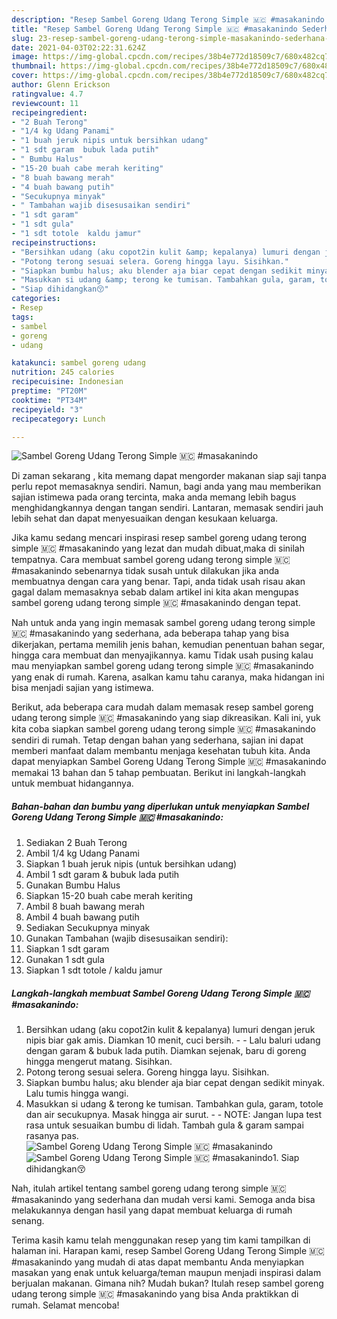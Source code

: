 ```yaml
---
description: "Resep Sambel Goreng Udang Terong Simple 🇲🇨 #masakanindo Sederhana dan Mudah Dibuat"
title: "Resep Sambel Goreng Udang Terong Simple 🇲🇨 #masakanindo Sederhana dan Mudah Dibuat"
slug: 23-resep-sambel-goreng-udang-terong-simple-masakanindo-sederhana-dan-mudah-dibuat
date: 2021-04-03T02:22:31.624Z
image: https://img-global.cpcdn.com/recipes/38b4e772d18509c7/680x482cq70/sambel-goreng-udang-terong-simple-🇲🇨-masakanindo-foto-resep-utama.jpg
thumbnail: https://img-global.cpcdn.com/recipes/38b4e772d18509c7/680x482cq70/sambel-goreng-udang-terong-simple-🇲🇨-masakanindo-foto-resep-utama.jpg
cover: https://img-global.cpcdn.com/recipes/38b4e772d18509c7/680x482cq70/sambel-goreng-udang-terong-simple-🇲🇨-masakanindo-foto-resep-utama.jpg
author: Glenn Erickson
ratingvalue: 4.7
reviewcount: 11
recipeingredient:
- "2 Buah Terong"
- "1/4 kg Udang Panami"
- "1 buah jeruk nipis untuk bersihkan udang"
- "1 sdt garam  bubuk lada putih"
- " Bumbu Halus"
- "15-20 buah cabe merah keriting"
- "8 buah bawang merah"
- "4 buah bawang putih"
- "Secukupnya minyak"
- " Tambahan wajib disesusaikan sendiri"
- "1 sdt garam"
- "1 sdt gula"
- "1 sdt totole  kaldu jamur"
recipeinstructions:
- "Bersihkan udang (aku copot2in kulit &amp; kepalanya) lumuri dengan jeruk nipis biar gak amis. Diamkan 10 menit, cuci bersih.  Lalu baluri udang dengan garam &amp; bubuk lada putih. Diamkan sejenak, baru di goreng hingga mengerut matang. Sisihkan."
- "Potong terong sesuai selera. Goreng hingga layu. Sisihkan."
- "Siapkan bumbu halus; aku blender aja biar cepat dengan sedikit minyak. Lalu tumis hingga wangi."
- "Masukkan si udang &amp; terong ke tumisan. Tambahkan gula, garam, totole dan air secukupnya. Masak hingga air surut.  NOTE: Jangan lupa test rasa untuk sesuaikan bumbu di lidah. Tambah gula &amp; garam sampai rasanya pas."
- "Siap dihidangkan😚"
categories:
- Resep
tags:
- sambel
- goreng
- udang

katakunci: sambel goreng udang 
nutrition: 245 calories
recipecuisine: Indonesian
preptime: "PT20M"
cooktime: "PT34M"
recipeyield: "3"
recipecategory: Lunch

---
```



![Sambel Goreng Udang Terong Simple 🇲🇨 #masakanindo](https://img-global.cpcdn.com/recipes/38b4e772d18509c7/680x482cq70/sambel-goreng-udang-terong-simple-🇲🇨-masakanindo-foto-resep-utama.jpg)

Di zaman  sekarang , kita memang dapat mengorder makanan siap saji tanpa perlu repot memasaknya sendiri. Namun, bagi anda yang mau memberikan sajian istimewa pada orang tercinta, maka anda memang lebih bagus menghidangkannya dengan tangan sendiri. Lantaran, memasak sendiri jauh lebih sehat dan dapat menyesuaikan dengan kesukaan keluarga.

Jika kamu sedang mencari inspirasi resep sambel goreng udang terong simple 🇲🇨 #masakanindo yang lezat dan mudah dibuat,maka di sinilah tempatnya. Cara membuat sambel goreng udang terong simple 🇲🇨 #masakanindo  sebenarnya tidak susah untuk dilakukan jika anda membuatnya dengan cara yang benar. Tapi, anda tidak usah risau akan gagal dalam memasaknya 
sebab dalam artikel ini kita akan mengupas sambel goreng udang terong simple 🇲🇨 #masakanindo dengan tepat.  



Nah untuk anda yang ingin memasak sambel goreng udang terong simple 🇲🇨 #masakanindo yang sederhana, ada beberapa tahap yang bisa dikerjakan, pertama memilih jenis bahan, kemudian penentuan bahan segar, hingga cara membuat dan menyajikannya. kamu Tidak usah pusing kalau mau menyiapkan sambel goreng udang terong simple 🇲🇨 #masakanindo yang enak di rumah. Karena, asalkan kamu  tahu caranya, maka hidangan ini bisa menjadi sajian yang istimewa.

Berikut, ada beberapa cara mudah dalam memasak resep sambel goreng udang terong simple 🇲🇨 #masakanindo yang siap dikreasikan. Kali ini, yuk kita coba siapkan sambel goreng udang terong simple 🇲🇨 #masakanindo sendiri di rumah. Tetap dengan bahan yang sederhana, sajian ini dapat memberi manfaat dalam membantu menjaga kesehatan tubuh kita. Anda dapat menyiapkan Sambel Goreng Udang Terong Simple 🇲🇨 #masakanindo memakai 13 bahan dan 5 tahap pembuatan. Berikut ini langkah-langkah untuk membuat hidangannya.

<!--inarticleads1-->

##### Bahan-bahan dan bumbu yang diperlukan untuk menyiapkan Sambel Goreng Udang Terong Simple 🇲🇨 #masakanindo:

1. Sediakan 2 Buah Terong
1. Ambil 1/4 kg Udang Panami
1. Siapkan 1 buah jeruk nipis (untuk bersihkan udang)
1. Ambil 1 sdt garam &amp; bubuk lada putih
1. Gunakan  Bumbu Halus
1. Siapkan 15-20 buah cabe merah keriting
1. Ambil 8 buah bawang merah
1. Ambil 4 buah bawang putih
1. Sediakan Secukupnya minyak
1. Gunakan  Tambahan (wajib disesusaikan sendiri):
1. Siapkan 1 sdt garam
1. Gunakan 1 sdt gula
1. Siapkan 1 sdt totole / kaldu jamur




<!--inarticleads2-->

##### Langkah-langkah membuat Sambel Goreng Udang Terong Simple 🇲🇨 #masakanindo:

1. Bersihkan udang (aku copot2in kulit &amp; kepalanya) lumuri dengan jeruk nipis biar gak amis. Diamkan 10 menit, cuci bersih. -  - Lalu baluri udang dengan garam &amp; bubuk lada putih. Diamkan sejenak, baru di goreng hingga mengerut matang. Sisihkan.
1. Potong terong sesuai selera. Goreng hingga layu. Sisihkan.
1. Siapkan bumbu halus; aku blender aja biar cepat dengan sedikit minyak. Lalu tumis hingga wangi.
1. Masukkan si udang &amp; terong ke tumisan. Tambahkan gula, garam, totole dan air secukupnya. Masak hingga air surut. -  - NOTE: Jangan lupa test rasa untuk sesuaikan bumbu di lidah. Tambah gula &amp; garam sampai rasanya pas.
<img src="//assets-global.cpcdn.com/assets/icons/button_play-2c75c40dde080a61004c1f40b05d8f140eaff45d7e9e6481dc71c63d2e7c4909.png" alt="Sambel Goreng Udang Terong Simple 🇲🇨 #masakanindo"><img src="//assets-global.cpcdn.com/assets/icons/button_play-2c75c40dde080a61004c1f40b05d8f140eaff45d7e9e6481dc71c63d2e7c4909.png" alt="Sambel Goreng Udang Terong Simple 🇲🇨 #masakanindo">1. Siap dihidangkan😚




Nah, itulah artikel tentang  sambel goreng udang terong simple 🇲🇨 #masakanindo  yang sederhana dan mudah versi kami. Semoga anda bisa melakukannya dengan hasil yang dapat membuat keluarga di rumah senang. 

Terima kasih kamu telah menggunakan resep yang tim kami tampilkan di halaman ini. Harapan kami, resep  Sambel Goreng Udang Terong Simple 🇲🇨 #masakanindo yang mudah di atas dapat membantu Anda menyiapkan masakan yang enak untuk keluarga/teman maupun menjadi inspirasi dalam berjualan makanan. Gimana nih? Mudah bukan? Itulah resep sambel goreng udang terong simple 🇲🇨 #masakanindo yang bisa Anda praktikkan di rumah. Selamat mencoba!

